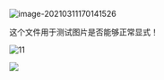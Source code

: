 ![image-20210311170141526](C:\Users\94375\AppData\Roaming\Typora\typora-user-images\image-20210311170141526.png)



这个文件用于测试图片是否能够正常显式！

![11](https://yydf-1305206966.cos.ap-nanjing.myqcloud.com/04.jpg!960.jpg)

![](https://yydf-1305206966.cos.ap-nanjing.myqcloud.com/1.png)



